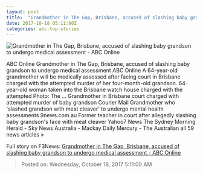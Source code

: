 ```yaml
---
layout: post
title:  "Grandmother in The Gap, Brisbane, accused of slashing baby grandson to undergo medical assessment - ABC Online"
date: 2017-10-18 05:11:00Z
categories: abc-top-stories
---
```


![Grandmother in The Gap, Brisbane, accused of slashing baby grandson to undergo medical assessment - ABC Online](http://www.abc.net.au/news/image/9059680-1x1-700x700.jpg)

ABC Online Grandmother in The Gap, Brisbane, accused of slashing baby grandson to undergo medical assessment ABC Online A 64-year-old grandmother will be medically assessed after facing court in Brisbane charged with the attempted murder of her four-month-old grandson. 64-year-old woman taken into the Brisbane watch house charged with the attempted Photo: The ... Grandmother in Brisbane court charged with attempted murder of baby grandson Courier Mail Grandmother who 'slashed grandson with meat cleaver' to undergo mental health assessments 9news.com.au Former teacher in court after allegedly slashing baby grandson's face with meat cleaver Yahoo7 News The Sydney Morning Herald - Sky News Australia - Mackay Daily Mercury - The Australian all 59 news articles »


Full story on F3News: [Grandmother in The Gap, Brisbane, accused of slashing baby grandson to undergo medical assessment - ABC Online](http://www.f3nws.com/n/4NVaSE)

> Posted on: Wednesday, October 18, 2017 5:11:00 AM
